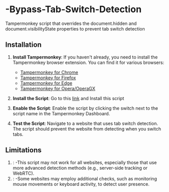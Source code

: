 # -Bypass-Tab-Switch-Detection
Tampermonkey script that overrides the document.hidden and document.visibilityState properties to prevent tab switch detection


## Installation

1. **Install Tampermonkey**:
   If you haven't already, you need to install the Tampermonkey browser extension. You can find it for various browsers:
   - [Tampermonkey for Chrome](https://chrome.google.com/webstore/detail/tampermonkey/dhdgffkkebhmkfjojejmpbldmpobfkfo)
   - [Tampermonkey for Firefox](https://addons.mozilla.org/en-US/firefox/addon/tampermonkey/)
   - [Tampermonkey for Edge](https://microsoftedge.microsoft.com/addons/detail/tampermonkey/iikmkjmpaadaobahmlepeloendndfphd)
   - [Tampermonkey for Opera/OperaGX](https://addons.opera.com/en-gb/extensions/details/tampermonkey-beta/)

2. **Install the Script**:
   Go to this [link](https://greasyfork.org/en/scripts/525742-bypass-tab-switch-detection) and Install this script 
4. **Enable the Script**:
   Enable the script by clicking the switch next to the script name in the Tampermonkey Dashboard.
5. **Test the Script**:
    Navigate to a website that uses tab switch detection. The script should prevent the website from detecting when you switch tabs.
   
## Limitations
   1. :
    -This script may not work for all websites, especially those that use more advanced detection methods (e.g., server-side tracking or WebRTC).
   2. :
    -Some websites may employ additional checks, such as monitoring mouse movements or keyboard activity, to detect user presence.
   
